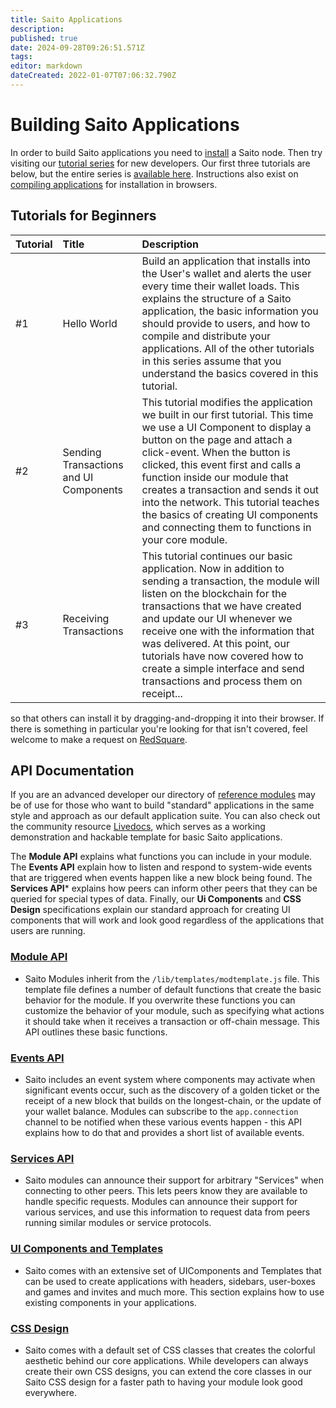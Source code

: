 ```yaml
---
title: Saito Applications
description: 
published: true
date: 2024-09-28T09:26:51.571Z
tags: 
editor: markdown
dateCreated: 2022-01-07T07:06:32.790Z
---
```


# Building Saito Applications

In order to build Saito applications you need to [install](/en/tech/installation) a Saito node. Then try visiting our [tutorial series](/tech/tutorials) for new developers. Our first three tutorials are below, but the entire series is [available here](/tech/tutorials). Instructions also exist on [compiling applications](/tech/compile) for installation in browsers.

## Tutorials for Beginners

| Tutorial    | Title | Description |
|:----------- |:----- |:----------- |
| #1          | Hello World | Build an application that installs into the User's wallet and alerts the user every time their wallet loads. This explains the structure of a Saito application, the basic information you should provide to users, and how to compile and distribute your applications. All of the other tutorials in this series assume that you understand the basics covered in this tutorial. |
| #2          | Sending Transactions and UI Components | This tutorial modifies the application we built in our first tutorial. This time we use a UI Component to display a button on the page and attach a click-event. When the button is clicked, this event first and calls a function inside our module that creates a transaction and sends it out into the network. This tutorial teaches the basics of creating UI components and connecting them to functions in your core module. |
| #3          | Receiving Transactions | This tutorial continues our basic application. Now in addition to sending a transaction, the module will listen on the blockchain for the transactions that we have created and update our UI whenever we receive one with the information that was delivered. At this point, our tutorials have now covered how to create a simple interface and send transactions and process them on receipt... |

 so that others can install it by dragging-and-dropping it into their browser. If there is something in particular you're looking for that isn't covered, feel welcome to make a request on [RedSquare](https://saito.io/redsquare).

## API Documentation

If you are an advanced developer our directory of [reference modules](https://github.com/SaitoTech/saito-lite-rust/tree/master/mods) may be of use for those who want to build "standard" applications in the same style and approach as our default application suite. You can also check out the community resource [Livedocs](https://github.com/mat888/saito-livedocs), which serves as a working demonstration and hackable template for basic Saito applications.

The **Module API** explains what functions you can include in your module. The **Events API** explain how to listen and respond to system-wide events that are triggered when events happen like a new block being found. The **Services API*** explains how peers can inform other peers that they can be queried for special types of data. Finally, our **Ui Components** and **CSS Design** specifications explain our standard approach for creating UI components that will work and look good regardless of the applications that users are running.

### [Module API](/tech/applications/module-api)
* Saito Modules inherit from the ```/lib/templates/modtemplate.js``` file. This template file defines a number of default functions that create the basic behavior for the module. If you overwrite these functions you can customize the behavior of your module, such as specifying what actions it should take when it receives a transaction or off-chain message. This API outlines these basic functions.

### [Events API](/tech/applications/events-api)
* Saito includes an event system where components may activate when significant events occur, such as the discovery of a golden ticket or the receipt of a new block that builds on the longest-chain, or the update of your wallet balance. Modules can subscribe to the ```app.connection``` channel to be notified when these various events happen - this API explains how to do that and provides a short list of available events.

### [Services API](/tech/applications/services-api)
* Saito modules can announce their support for arbitrary "Services" when connecting to other peers. This lets peers know they are available to handle specific requests. Modules can announce their support for various services, and use this information to request data from peers running similar modules or service protocols. 

### [UI Components and Templates](/tech/applications/ui-components)
* Saito comes with an extensive set of UIComponents and Templates that can be used to create applications with headers, sidebars, user-boxes and games and invites and much more. This section explains how to use existing components in your applications.

### [CSS Design](/tech/applications/saito-css)
* Saito comes with a default set of CSS classes that creates the colorful aesthetic behind our core applications. While developers can always create their own CSS designs, you can extend the core classes in our Saito CSS design for a faster path to having your module look good everywhere.


